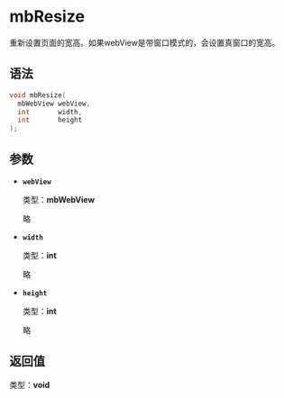 # mbResize

重新设置页面的宽高。如果webView是带窗口模式的，会设置真窗口的宽高。

## 语法

``` cpp
void mbResize(
  mbWebView webView,
  int       width,
  int       height
);
```

## 参数

- **`webView`**

  类型：**mbWebView**

  略

- **`width`**

  类型：**int**

  略

- **`height`**

  类型：**int**

  略

## 返回值

类型：**void**
